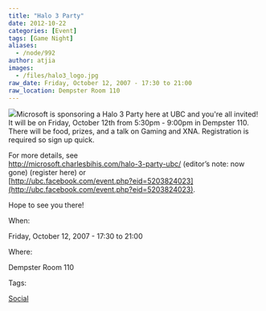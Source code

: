 ```yaml
---
title: "Halo 3 Party"
date: 2012-10-22
categories: [Event]
tags: [Game Night]
aliases:
  - /node/992
author: atjia
images:
  - /files/halo3_logo.jpg
raw_date: Friday, October 12, 2007 - 17:30 to 21:00
raw_location: Dempster Room 110
---
```


![](/files/halo3_logo.jpg)Microsoft is sponsoring a Halo 3 Party here at UBC and you're all invited! It will be on Friday, October 12th from 5:30pm - 9:00pm in Dempster 110. There will be food, prizes, and a talk on Gaming and XNA. Registration is required so sign up quick.

For more details, see  
http://microsoft.charlesbihis.com/halo-3-party-ubc/ (editor’s note: now gone) (register here) or  
[http://ubc.facebook.com/event.php?eid=5203824023](http://ubc.facebook.com/event.php?eid=5203824023).

Hope to see you there!

When: 

Friday, October 12, 2007 - 17:30 to 21:00

Where: 

Dempster Room 110

Tags: 

[Social](/social)
